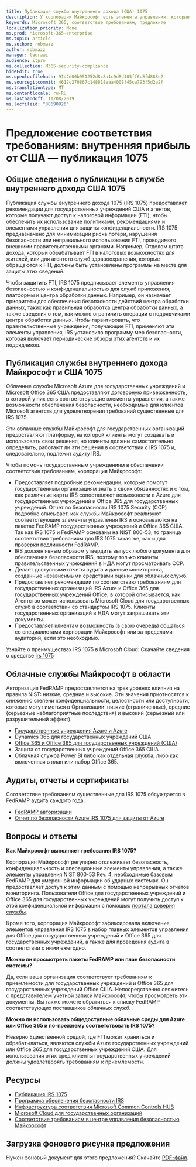 ```yaml
---
title: Публикация службы внутреннего дохода (США) 1075
description: У корпорации Майкрософт есть элементы управления, которые отвечают требованиям для публикации в службе внутреннего дохода (США) 1075.
keywords: Microsoft 365, соответствие требованиям, предложите
localization_priority: None
ms.prod: Microsoft-365-enterprise
ms.topic: article
ms.author: robmazz
author: robmazz
manager: laurawi
audience: itpro
ms.collection: M365-security-compliance
hideEdit: true
ms.openlocfilehash: 91d2d00b951252d8c8a1c9d8d405ff6c5fd888e2
ms.sourcegitcommit: 4612c270867c148818eaa4008f45ca793f5d2a2f
ms.translationtype: MT
ms.contentlocale: ru-RU
ms.lasthandoff: 11/08/2019
ms.locfileid: "38690926"
---
```

# <a name="compliance-offering-us-internal-revenue-service-publication-1075"></a>Предложение соответствия требованиям: внутренняя прибыль от США — публикация 1075

## <a name="us-internal-revenue-service-publication-1075-overview"></a>Общие сведения о публикации в службе внутреннего дохода США 1075

Публикация службы внутреннего дохода 1075 (IRS 1075) предоставляет рекомендации для государственных учреждений США и агентов, которые получают доступ к налоговой информации (FTI), чтобы обеспечить их использование политиками, рекомендациями и элементами управления для защиты конфиденциальности. IRS 1075 предназначено для минимизации риска потери, нарушения безопасности или неправильного использования FTI, проводимого внешними правительственными органами. Например, Отделом штата дохода, который обрабатывает FTI в налоговых возможностях для жителей, или для агентств служб здравоохранения, которые обращаются к FTI, должны быть установлены программы на месте для защиты этих сведений.  
  
Чтобы защитить FTI, IRS 1075 предписывает элементы управления безопасностью и конфиденциальностью для служб приложения, платформы и центра обработки данных. Например, он назначает приоритеты для обеспечения безопасности действий центра обработки данных, таких как правильная обработка центра обработки данных, а также сведения о том, как можно ограничить операции с подрядчиками центра обработки данных. Чтобы гарантировать, что правительственные учреждения, получающие FTI, применяют эти элементы управления, IRS установила программу мер безопасности, которая включает периодические обзоры этих агентств и их подрядчиков.

## <a name="microsoft-and-us-internal-revenue-service-publication-1075"></a>Публикация службы внутреннего дохода Майкрософт и США 1075

Облачные службы Microsoft Azure для государственных учреждений и [Microsoft Office 365 США](https://products.office.com/government/office-365-web-services-for-government) предоставляют договорную приверженность, в которой у них есть соответствующие элементы управления, а также возможности обеспечения безопасности, необходимые для клиентов Microsoft агентств для удовлетворения требований существенные для IRS 1075.  
  
Эти облачные службы Майкрософт для государственных организаций предоставляют платформу, на которой клиенты могут создавать и использовать свои решения, но клиенты должны самостоятельно определить, работают ли эти решения в соответствии с IRS 1075 и, следовательно, подлежит аудиту IRS.  
  
Чтобы помочь государственным учреждениям в обеспечении соответствия требованиям, корпорация Майкрософт:

- Предоставляет подробные рекомендации, которые помогут государственным организациям знать о своих обязанностях и о том, как различные карты IRS сопоставляют возможности в Azure для государственных учреждений и Office 365 для государственных учреждений. Отчет по безопасности IRS 1075 Security (ССР) подробно описывает, как службы Майкрософт реализуют соответствующие элементы управления IRS и основываются на пакетах FedRAMP государственных учреждений и Office 365 США. Так как IRS 1075 и FedRAMP основаны на NIST 800-53, то граница соответствия требованиям для IRS 1075 такая же, как и для проверки подлинности FedRAMP.
- IRS должен явным образом утвердить выпуск любого документа для обеспечения безопасности IRS, поэтому только клиенты правительственных учреждений в НДА могут просматривать ССР.
- Делает доступными отчеты аудита и данные мониторинга, созданные независимыми средствами оценки для облачных служб.
- Предоставляет рекомендации по соответствию требованиям для государственных организаций IRS Azure и Office 365 для государственных учреждений Office, в которой описывается, как Агентство может использовать Microsoft Cloud для государственных служб в соответствии со стандартом IRS 1075. Клиенты государственных организаций в НДА могут запрашивать эти документы.
- Предоставляет клиентам возможность (в свою очередь) общаться со специалистами корпорации Майкрософт или за пределами аудиторий, если это необходимо.

Узнайте о преимуществах IRS 1075 в Microsoft Cloud: Скачайте сведения о средстве [irs 1075](https://aka.ms/irs1075-backgrounder)

## <a name="microsoft-in-scope-cloud-services"></a>Облачные службы Майкрософт в области

Авторизация FedRAMP предоставляется на трех уровнях влияния на правила NIST: низкие, средние и высокие. Эти значения приотносятся к снижению степени конфиденциальности, целостности или доступности, которые могут иметься в Организации: низкие (ограниченные), средние (серьезные неблагоприятные последствия) и высокий (серьезный или разрушительный эффект).

- [Государственные учреждения Azure и Azure](https://azure.microsoft.com/global-infrastructure/government/)
- Dynamics 365 для государственных учреждений США
- [Office 365 и Office 365 для государственных учреждений (США)](https://go.microsoft.com/fwlink/p/?LinkID=2077751)
- Защита от государственных учреждений Office 365 США
- Облачная служба Power BI либо как отдельная служба, либо как включенная в план или набор Office 365.

## <a name="audits-reports-and-certificates"></a>Аудиты, отчеты и сертификаты

Соответствие требованиям существенные для IRS 1075 обсуждается в FedRAMP аудита каждого года.

- [FedRAMP авторизации](https://marketplace.fedramp.gov/#/product/azure-government?sort=productName&productNameSearch=azure)
- [Отчет по безопасности Azure IRS 1075 для защиты от Azure](https://aka.ms/AzureIRS1075SafeguardSecurityReport)

## <a name="frequently-asked-questions"></a>Вопросы и ответы

**Как Майкрософт выполняет требования IRS 1075?**

Корпорация Майкрософт регулярно отслеживает безопасность, конфиденциальность и операционные элементы управления, а также элементы управления NIST 800-53 Rev. 4, необходимые базовым FedRAMP для умеренной информации об ударных системах. Он предоставляет доступ к этим данным с помощью непрерывных отчетов мониторинга. Пользователи Office для государственных учреждений и Office 365 для государственных учреждений могут получить доступ к этой конфиденциальной информации с помощью [портала доверия службы](https://aka.ms/stphelp).

Кроме того, корпорация Майкрософт зафиксировала включение элементов управления IRS 1075 в набор главных элементов управления для Office для государственных учреждений и Office 365 для государственных учреждений, а также для проведения аудита в соответствии с ними ежегодно.

**Можно ли просмотреть пакеты FedRAMP или план безопасности системы?**

Да, если ваша организация соответствует требованиям к приемлемости для государственных учреждений и Office 365 для государственных учреждений Office США. Непосредственно свяжитесь с представителем учетной записи Майкрософт, чтобы просмотреть эти документы. Вы также можете обратиться к списку FedRAMP соответствующих поставщиков облачных служб.

**Можно ли использовать общедоступные облачные среды для Azure или Office 365 и по-прежнему соответствовать IRS 1075?**

Неверно Единственной средой, где FTI может храниться и обрабатываться, являются службы Azure государственных учреждений или Office 365 для государственных учреждений США. Для использования этих сред клиенты государственных учреждений должны удовлетворять требованиям к приемлемости.

## <a name="resources"></a>Ресурсы

- [Публикация IRS 1075](https://www.irs.gov/pub/irs-pdf/p1075.pdf)
- [Программа обеспечения безопасности IRS](https://www.irs.gov/uac/Safeguards-Program)
- [Инфраструктура соответствия Microsoft Common Controls HUB](https://www.microsoft.com/trust-center/compliance/compliance-overview)
- [Microsoft Cloud для государственных организаций](https://enterprise.microsoft.com/industries/government/start-your-microsoft-cloud-for-government-trial-today)
- [Соответствие требованиям в центре управления безопасностью Майкрософт](https://www.microsoft.com/trust-center/compliance/compliance-overview)

## <a name="download-the-offering-backgrounder"></a>Загрузка фонового рисунка предложения

Нужен фоновый документ для этого предложения? Скачайте [PDF-файл](https://download.microsoft.com/download/D/1/8/D1825AE2-4FDA-4A4B-8D4F-9B7D2976D54A/IRS1075_Compliance_Backgrounder.pdf).
